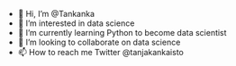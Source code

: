 - 👋 Hi, I’m @Tankanka
- 👀 I’m interested in data science
- 🌱 I’m currently learning Python to become data scientist
- 💞️ I’m looking to collaborate on data science
- 📫 How to reach me Twitter @tanjakankaisto

<!---
Tankanka/Tankanka is a ✨ special ✨ repository because its `README.md` (this file) appears on your GitHub profile.
You can click the Preview link to take a look at your changes.
--->

